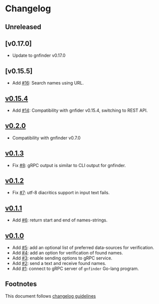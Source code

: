 # Changelog

## Unreleased

## [v0.17.0]

- Update to gnfinder v0.17.0

## [v0.15.5]

- Add [#16]: Search names using URL.

## [v0.15.4]

- Add [#14]: Compatibility with gnfider v0.15.4, switching to REST API.

## [v0.2.0]

- Compatibility with gnfinder v0.7.0

## [v0.1.3]

- Fix [#8]: gRPC output is similar to CLI output for gnfinder.

## [v0.1.2]

- Fix [#7]: utf-8 diacritics support in input text fails.

## [v0.1.1]
- Add [#6]: return start and end of names-strings.

## [v0.1.0]

- Add [#5]: add an optional list of preferred data-sources for verification.
- Add [#4]: add an option for verification of found names.
- Add [#3]: enable sending options to gRPC service.
- Add [#2]: send a text and receive found names.
- Add [#1]: connect to gRPC server of `gnfinder` Go-lang program.

## Footnotes

This document follows [changelog guidelines]

[v0.15.4]: https://github.com/GlobalNamesArchitecture/gnfinder/compare/v0.1.0...v0.15.4
[v0.2.0]: https://github.com/GlobalNamesArchitecture/gnfinder/compare/v0.1.3...v0.2.0
[v0.1.3]: https://github.com/GlobalNamesArchitecture/gnfinder/compare/v0.1.2...v0.1.3
[v0.1.2]: https://github.com/GlobalNamesArchitecture/gnfinder/compare/v0.1.1...v0.1.2
[v0.1.1]: https://github.com/GlobalNamesArchitecture/gnfinder/compare/v0.1.0...v0.1.1
[v0.1.0]: https://github.com/GlobalNamesArchitecture/gnfinder/tree/v0.1.0

[#20]: https://github.com/GlobalNamesArchitecture/gnfinder/issues/20
[#19]: https://github.com/GlobalNamesArchitecture/gnfinder/issues/19
[#18]: https://github.com/GlobalNamesArchitecture/gnfinder/issues/18
[#17]: https://github.com/GlobalNamesArchitecture/gnfinder/issues/17
[#16]: https://github.com/GlobalNamesArchitecture/gnfinder/issues/16
[#15]: https://github.com/GlobalNamesArchitecture/gnfinder/issues/15
[#14]: https://github.com/GlobalNamesArchitecture/gnfinder/issues/14
[#13]: https://github.com/GlobalNamesArchitecture/gnfinder/issues/13
[#12]: https://github.com/GlobalNamesArchitecture/gnfinder/issues/12
[#11]: https://github.com/GlobalNamesArchitecture/gnfinder/issues/11
[#10]: https://github.com/GlobalNamesArchitecture/gnfinder/issues/10
[#9]: https://github.com/GlobalNamesArchitecture/gnfinder/issues/9
[#8]: https://github.com/GlobalNamesArchitecture/gnfinder/issues/8
[#7]: https://github.com/GlobalNamesArchitecture/gnfinder/issues/7
[#6]: https://github.com/GlobalNamesArchitecture/gnfinder/issues/6
[#5]: https://github.com/GlobalNamesArchitecture/gnfinder/issues/5
[#4]: https://github.com/GlobalNamesArchitecture/gnfinder/issues/4
[#3]: https://github.com/GlobalNamesArchitecture/gnfinder/issues/3
[#2]: https://github.com/GlobalNamesArchitecture/gnfinder/issues/2
[#1]: https://github.com/GlobalNamesArchitecture/gnfinder/issues/1


[changelog guidelines]: https://github.com/olivierlacan/keep-a-changelog
